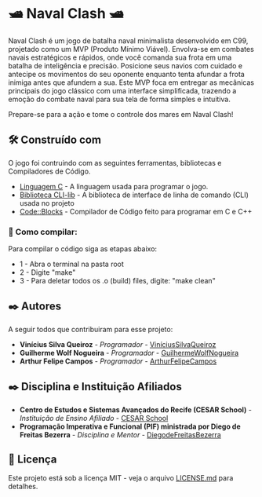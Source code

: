 # 🛥️ Naval Clash 🛥️

Naval Clash é um jogo de batalha naval minimalista desenvolvido em C99, projetado como um MVP (Produto Mínimo Viável). 
Envolva-se em combates navais estratégicos e rápidos, onde você comanda sua frota em uma batalha de inteligência e precisão. 
Posicione seus navios com cuidado e antecipe os movimentos do seu oponente enquanto tenta afundar a frota inimiga antes que afundem a sua. 
Este MVP foca em entregar as mecânicas principais do jogo clássico com uma interface simplificada, trazendo a emoção do combate naval para 
sua tela de forma simples e intuitiva.

Prepare-se para a ação e tome o controle dos mares em Naval Clash!

## 🛠️ Construído com

O jogo foi contruindo com as seguintes ferramentas, bibliotecas e Compiladores de Código.

* [Linguagem C](https://learn.microsoft.com/pt-br/cpp/c-language/?view=msvc-170) - A linguagem usada para programar o jogo.
* [Biblioteca CLI-lib](https://github.com/tgfb/cli-lib) - A biblioteca de interface de linha de comando (CLI) usada no projeto
* [Code::Blocks](https://www.codeblocks.org) - Compilador de Código feito para programar em C e C++


### 🔧 Como compilar:

Para compilar o código siga as etapas abaixo:

* 1 - Abra o terminal na pasta root
* 2 - Digite "make"
* 3 - Para deletar todos os .o (build) files, digite: "make clean"

## ✒️ Autores

A seguir todos que contribuiram para esse projeto:

* **Vinícius Silva Queiroz** - *Programador* - [ViníciusSilvaQueiroz](https://github.com/SViniQ)
* **Guilherme Wolf Nogueira** - *Programador* - [GuilhermeWolfNogueira](https://github.com/GuilhermeWolf04)
* **Arthur Felipe Campos** - *Programador* - [ArthurFelipeCampos](https://github.com/Arthur5502)

## ✒️ Disciplina e Instituição Afiliados

* **Centro de Estudos e Sistemas Avançados do Recife (CESAR School)** - *Instituição de Ensino Afiliado* - [CESAR School](https://www.cesar.school)
* **Programação Imperativa e Funcional (PIF) ministrada por Diego de Freitas Bezerra** - *Disciplina e Mentor* - [DiegodeFreitasBezerra](https://github.com/ddefb)

## 📄 Licença

Este projeto está sob a licença MIT - veja o arquivo [LICENSE.md](https://github.com/SViniQ/Project-Naval-Clash/blob/main/LICENSE) para detalhes.
